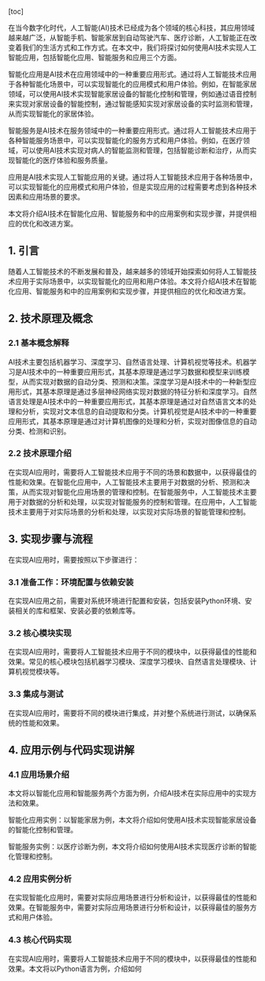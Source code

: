 
[toc]                    
                
                
在当今数字化时代，人工智能(AI)技术已经成为各个领域的核心科技，其应用领域越来越广泛，从智能手机、智能家居到自动驾驶汽车、医疗诊断，人工智能正在改变着我们的生活方式和工作方式。在本文中，我们将探讨如何使用AI技术实现人工智能应用，包括智能化应用、智能服务和应用三个方面。

智能化应用是AI技术在应用领域中的一种重要应用形式。通过将人工智能技术应用于各种智能化场景中，可以实现智能化的应用模式和用户体验。例如，在智能家居领域，可以使用AI技术实现智能家居设备的智能化控制和管理，例如通过语音控制来实现对家居设备的智能控制，通过智能感知实现对家居设备的实时监测和管理，从而实现智能化的家居体验。

智能服务是AI技术在服务领域中的一种重要应用形式。通过将人工智能技术应用于各种智能服务场景中，可以实现智能化的服务方式和用户体验。例如，在医疗领域，可以使用AI技术实现对病人的智能监测和管理，包括智能诊断和治疗，从而实现智能化的医疗体验和服务质量。

应用是AI技术实现人工智能应用的关键。通过将人工智能技术应用于各种场景中，可以实现智能化的应用模式和用户体验，但是实现应用的过程需要考虑到各种技术因素和应用场景的要求。

本文将介绍AI技术在智能化应用、智能服务和中的应用案例和实现步骤，并提供相应的优化和改进方案。

## 1. 引言

随着人工智能技术的不断发展和普及，越来越多的领域开始探索如何将人工智能技术应用于实际场景中，以实现智能化的应用和用户体验。本文将介绍AI技术在智能化应用、智能服务和中的应用案例和实现步骤，并提供相应的优化和改进方案。

## 2. 技术原理及概念

### 2.1 基本概念解释

AI技术主要包括机器学习、深度学习、自然语言处理、计算机视觉等技术。机器学习是AI技术中的一种重要应用形式，其基本原理是通过学习数据和模型来训练模型，从而实现对数据的自动分类、预测和决策。深度学习是AI技术中的一种新型应用形式，其基本原理是通过多层神经网络实现对数据的特征分析和深度学习。自然语言处理是AI技术中的一种重要应用形式，其基本原理是通过对自然语言文本的处理和分析，实现对文本信息的自动提取和分类。计算机视觉是AI技术中的一种重要应用形式，其基本原理是通过对计算机图像的处理和分析，实现对图像信息的自动分类、检测和识别。

### 2.2 技术原理介绍

在实现AI应用时，需要将人工智能技术应用于不同的场景和数据中，以获得最佳的性能和效果。在智能化应用中，人工智能技术主要用于对数据的分析、预测和决策，从而实现对智能化应用场景的管理和控制。在智能服务中，人工智能技术主要用于对数据的分析和处理，以实现对智能服务的控制和管理。在应用中，人工智能技术主要用于对实际场景的分析和处理，以实现对实际场景的智能管理和控制。

## 3. 实现步骤与流程

在实现AI应用时，需要按照以下步骤进行：

### 3.1 准备工作：环境配置与依赖安装

在实现AI应用之前，需要对系统环境进行配置和安装，包括安装Python环境、安装相关的库和框架、安装必要的依赖库等。

### 3.2 核心模块实现

在实现AI应用时，需要将人工智能技术应用于不同的模块中，以获得最佳的性能和效果。常见的核心模块包括机器学习模块、深度学习模块、自然语言处理模块、计算机视觉模块等。

### 3.3 集成与测试

在实现AI应用时，需要将不同的模块进行集成，并对整个系统进行测试，以确保系统的性能和效果。

## 4. 应用示例与代码实现讲解

### 4.1 应用场景介绍

本文将以智能化应用和智能服务两个方面为例，介绍AI技术在实际应用中的实现方法和效果。

智能化应用实例：以智能家居为例，本文将介绍如何使用AI技术实现智能家居设备的智能化控制和管理。

智能服务实例：以医疗诊断为例，本文将介绍如何使用AI技术实现医疗诊断的智能化管理和控制。

### 4.2 应用实例分析

在实现智能化应用时，需要对实际应用场景进行分析和设计，以获得最佳的性能和效果。在智能服务中，需要对实际应用场景进行分析和设计，以获得最佳的服务方式和用户体验。

### 4.3 核心代码实现

在实现AI应用时，需要将人工智能技术应用于不同的模块中，以获得最佳的性能和效果。本文将以Python语言为例，介绍如何

